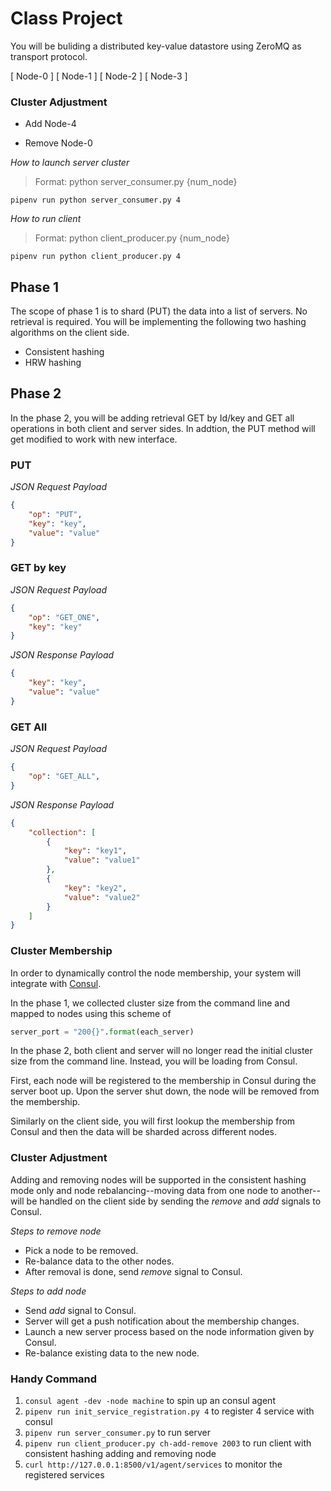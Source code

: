# Class Project

You will be buliding a distributed key-value datastore using ZeroMQ as transport protocol.

[ Node-0 ]
[ Node-1 ]
[ Node-2 ]
[ Node-3 ]

### Cluster Adjustment

- Add Node-4


- Remove Node-0


_How to launch server cluster_

> Format: python server_consumer.py {num_node}

```
pipenv run python server_consumer.py 4
```

_How to run client_

> Format: python client_producer.py {num_node}

```
pipenv run python client_producer.py 4
```

## Phase 1

The scope of phase 1 is to shard (PUT) the data into a list of servers. No retrieval is required. You will be
implementing the following two hashing algorithms on the client side.

* Consistent hashing
* HRW hashing

## Phase 2

In the phase 2, you will be adding retrieval GET by Id/key and GET all operations in both client and server sides. In addtion, the PUT method will get modified to work with new interface.

### PUT

_JSON Request Payload_

```json
{
    "op": "PUT",
    "key": "key",
    "value": "value"
}
```


### GET by key

_JSON Request Payload_

```json
{
    "op": "GET_ONE",
    "key": "key"
}
```

_JSON Response Payload_

```json
{
    "key": "key",
    "value": "value"
}
```

### GET All

_JSON Request Payload_

```json
{
    "op": "GET_ALL",
}
```

_JSON Response Payload_

```json
{
    "collection": [
        {
            "key": "key1",
            "value": "value1"
        },
        {
            "key": "key2",
            "value": "value2"
        }
    ]
}
```

### Cluster Membership

In order to dynamically control the node membership, your system will integrate with [Consul](https://www.consul.io/).

In the phase 1, we collected cluster size from the command line and mapped to nodes using this scheme of

```python
server_port = "200{}".format(each_server)
```

In the phase 2, both client and server will no longer read the initial cluster size from the command line. Instead, you will be
loading from Consul.

First, each node will be registered to the membership in Consul during the server boot up. Upon the server shut down, the node will be
removed from the membership.

Similarly on the client side, you will first lookup the membership from Consul and then the data will be sharded across different nodes.

### Cluster Adjustment

Adding and removing nodes will be supported in the consistent hashing mode only and node rebalancing--moving data from one node to another--will
be handled on the client side by sending the _remove_ and _add_ signals to Consul.

_Steps to remove node_

- Pick a node to be removed.
- Re-balance data to the other nodes.
- After removal is done, send _remove_ signal to Consul.

_Steps to add node_

- Send _add_ signal to Consul.
- Server will get a push notification about the membership changes.
- Launch a new server process based on the node information given by Consul.
- Re-balance existing data to the new node.


### Handy Command
1. `consul agent -dev -node machine` to spin up an consul agent
2. `pipenv run init_service_registration.py 4` to register 4 service with consul
3. `pipenv run server_consumer.py` to run server
4. `pipenv run client_producer.py ch-add-remove 2003` to run client with consistent hashing adding and removing node
5. `curl http://127.0.0.1:8500/v1/agent/services` to monitor the registered services
